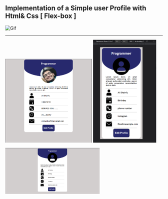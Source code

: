 ## Implementation of a Simple user Profile with Html& Css [ Flex-box ]

![Gif](https://github.com/alisharifyy/Html-Page/blob/main/User-Profile/img/user.gif)

___


<img src="img/demo.png" width="55%"> <img src="img/mobile-user.png" width="40%">

<img src="img/profile.png" width="60%">
